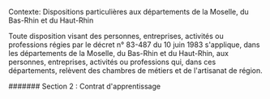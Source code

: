 Contexte: Dispositions particulières aux départements de la Moselle, du Bas-Rhin et du Haut-Rhin

Toute disposition visant des personnes, entreprises, activités ou professions régies par le décret n° 83-487 du 10 juin 1983 s'applique, dans les départements de la Moselle, du Bas-Rhin et du Haut-Rhin, aux personnes, entreprises, activités ou professions qui, dans ces départements, relèvent des chambres de métiers et de l'artisanat de région.

####### Section 2 : Contrat d'apprentissage